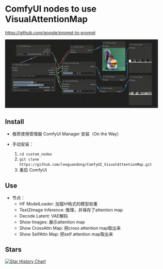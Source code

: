 # ComfyUI nodes to use VisualAttentionMap

https://github.com/google/prompt-to-prompt

![image](preview.png)

## Install

- 推荐使用管理器 ComfyUI Manager 安装（On the Way）

- 手动安装：
    1. `cd custom_nodes`
    2. `git clone https://github.com/leeguandong/ComfyUI_VisualAttentionMap.git`
    3. 重启 ComfyUI

## Use

- 节点：
    - HF ModelLoader: 加载hf格式的模型权重
    - Text2Image Inference: 推理，并保存了attention map
    - Decode Latent: VAE解码
    - Show Images: 展示attention map
    - Show CrossAttn Map: 把cross attention map取出来
    - Show SelfAttn Map: 把self attention map取出来

## Stars

[![Star History Chart](https://api.star-history.com/svg?repos=leeguandong/ComfyUI_VisualAttentionMap&type=Date)](https://star-history.com/#leeguandong/ComfyUI_VisualAttentionMap&Date)





